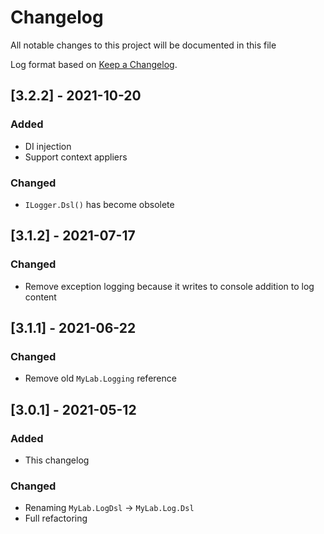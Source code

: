 # Changelog

All notable changes to this project will be documented in this file

Log format based on [Keep a Changelog](https://keepachangelog.com/en/1.0.0/).

## [3.2.2] - 2021-10-20

### Added

* DI injection
* Support context appliers

### Changed

* `ILogger.Dsl()` has become obsolete

## [3.1.2] - 2021-07-17

### Changed

* Remove exception logging because it writes to console addition to log content

## [3.1.1] - 2021-06-22

### Changed

* Remove old `MyLab.Logging` reference

## [3.0.1] - 2021-05-12

### Added

- This changelog

### Changed

* Renaming `MyLab.LogDsl` -> `MyLab.Log.Dsl`
* Full refactoring